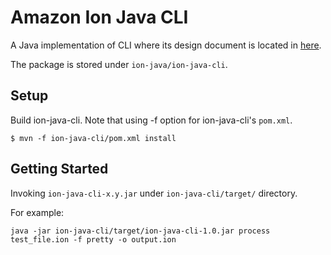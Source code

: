 # Amazon Ion Java CLI
A Java implementation of CLI where its design document is located in [here](https://github.com/amzn/ion-test-driver#design).

The package is stored under `ion-java/ion-java-cli`.

## Setup
Build ion-java-cli. Note that using -f option for ion-java-cli's `pom.xml`.
```
$ mvn -f ion-java-cli/pom.xml install
```

## Getting Started
Invoking `ion-java-cli-x.y.jar` under `ion-java-cli/target/` directory. <br/> 

For example:
```
java -jar ion-java-cli/target/ion-java-cli-1.0.jar process test_file.ion -f pretty -o output.ion
```
